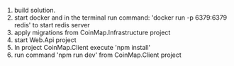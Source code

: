 1. build solution.
2. start docker and in the terminal run command: 'docker run -p 6379:6379 redis' to start redis server
3. apply migrations from CoinMap.Infrastructure project
4. start Web.Api project
5. In project CoinMap.Client execute 'npm install'
6. run command 'npm run dev' from CoinMap.Client project
